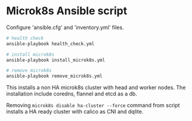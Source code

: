 # Microk8s Ansible script

Configure 'ansible.cfg' and 'inventory.yml' files.

```bash
# health check
ansible-playbook health_check.yml

# install microk8s
ansible-playbook install_microk8s.yml

# remove microk8s
ansible-playbook remove_microk8s.yml
```

This installs a non HA microk8s cluster with head and worker nodes.
The installation include coredns, flannel and etcd as a db.

Removing `microk8s disable ha-cluster --force` command from script installs a HA ready cluster with calico as CNI and dqlite.
